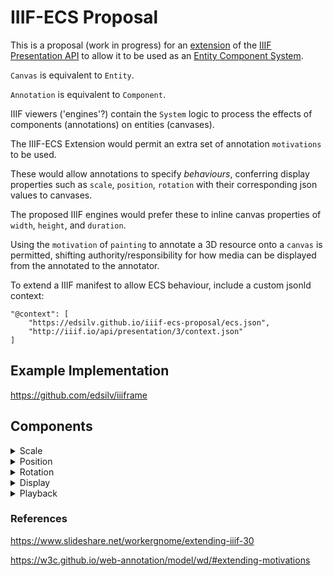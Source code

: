 # IIIF-ECS Proposal

This is a proposal (work in progress) for an [extension](http://iiif.io/api/annex/registry/extensions/) of the [IIIF Presentation API](http://prezi3.iiif.io/api/presentation/3.0/) to allow it to be used as an [Entity Component System](https://en.wikipedia.org/wiki/Entity%E2%80%93component%E2%80%93system).

`Canvas` is equivalent to `Entity`.

`Annotation` is equivalent to `Component`.

IIIF viewers ('engines'?) contain the `System` logic to process the effects of components (annotations) on entities (canvases).

The IIIF-ECS Extension would permit an extra set of annotation `motivations` to be used.

These would allow annotations to specify _behaviours_, conferring display properties such as `scale`, `position`, `rotation` with their corresponding json values to canvases.

The proposed IIIF engines would prefer these to inline canvas properties of `width`, `height`, and `duration`.

Using the `motivation` of `painting` to annotate a 3D resource onto a `canvas` is permitted, shifting authority/responsibility for how media can be displayed from the annotated to the annotator.

To extend a IIIF manifest to allow ECS behaviour, include a custom jsonld context:

```
"@context": [
    "https://edsilv.github.io/iiif-ecs-proposal/ecs.json",
    "http://iiif.io/api/presentation/3/context.json"
]
```

## Example Implementation

https://github.com/edsilv/iiiframe

## Components

<details>
<summary>Scale</summary>

### Annotation

```json
{
    "id": "https://edsilv.github.io/iiif-ecs-proposal/continuous-images.json/items/canvas/1/annotation/1",
    "type": "Annotation",
    "motivation": "scale",
    "target": "https://edsilv.github.io/iiif-ecs-proposal/continuous-images.json/items/canvas/1",
    "body": {
        "id": "https://edsilv.github.io/iiif-ecs-proposal/annotations/continuous-images/scale.json",
        "format": "application/json"
    }
}
```

### Annotation Body

```json
{
    "x": 100,
    "y": 100
}
```

In the example above, the `x` and `y`values describe a flat plane with width and height of 100. `z` is also allowed, but can be omitted. This is equivalent to a conventional 2D image.

</details>

<details>
<summary>Position</summary>

### Annotation

```json
{
    "id": "https://edsilv.github.io/iiif-ecs-proposal/3d-transform.json/items/canvas/0/annotation/2",
    "type": "Annotation",
    "motivation": "position",
    "target": "https://edsilv.github.io/iiif-ecs-proposal/3d-transform.json/items/canvas/0",
    "body": {
        "id": "https://edsilv.github.io/iiif-ecs-proposal/annotations/3d-transform/position.json",
        "format": "application/json"
    }
}
```

### Annotation Body

```json
{
    "x": 0,
    "y": 0,
    "z": -1
}
```

Defines the position of the canvas relative to the camera. In this example, centered and 1 unit's distance away.

</details>

<details>
<summary>Rotation</summary>

### Annotation

```json
{
    "id": "https://edsilv.github.io/iiif-ecs-proposal/3d-transform.json/items/canvas/0/annotation/3",
    "type": "Annotation",
    "motivation": "rotation",
    "target": "https://edsilv.github.io/iiif-ecs-proposal/3d-transform.json/items/canvas/0",
    "body": {
        "id": "https://edsilv.github.io/iiif-ecs-proposal/annotations/3d-transform/rotation.json",
        "format": "application/json"
    }
}
```

### Annotation Body

```json
{
    "x": 45,
    "y": 90,
    "z": 180
}
```

Rotate 45 degrees about the `x` axis, 90 degrees about the `y` axis, and 180 degrees about the `z` axis.

</details>

<details>
<summary>Display</summary>

### Annotation

```json
{
    "id": "https://edsilv.github.io/iiif-ecs-proposal/continuous-images.json/items/canvas/3/annotation/2",
    "type": "Annotation",
    "motivation": "display",
    "target": "https://edsilv.github.io/iiif-ecs-proposal/continuous-images.json/items/canvas/2",
    "body": {
        "id": "https://edsilv.github.io/iiif-ecs-proposal/annotations/continuous-images/display.json",
        "format": "application/json"
    }
}
```

### Annotation Body

```json
{
    "viewingDirection": "top-to-bottom",
    "continuous": true
}
```

The `continuous` `viewingHint` or `behavior` requires the presence of a `viewingDirection` in IIIF. I propose that these are consolidated into properties of a single `display` component per `entity`.

<!-- In a 3D context, a `viewingDirection` of `top-to-bottom` could imply stacking on the z index. Maybe add `near-to-far`, `far-to-near` to remove ambiguity? -->

<!-- `viewingDirection` could have a default value of `left-to-right`, `continuous` of `false`.

If `continuous` is `false`, is that equivalent to stacking on the z axis? i.e. `viewingDirection:near-to-far`? -->

</details>

<details>
<summary>Playback</summary>

### Annotation

```json
{
    "id": "https://edsilv.github.io/iiif-ecs-proposal/auto-advancing-audio.json/items/canvas/0/annotation/1",
    "type": "Annotation",
    "motivation": "playback",
    "target": "https://edsilv.github.io/iiif-ecs-proposal/auto-advancing-audio.json/items/canvas/0",
    "body": {
        "id": "https://edsilv.github.io/iiif-ecs-proposal/annotations/auto-advancing-audio/playback.json",
        "format": "application/json"
    }
}
```

### Annotation Body

```json
{
    "duration": 3723.4,
    "continuous": true
}
```

The playback component adds `duration` and other temporal properties to a `canvas`.

The `continuous` property in this context instructs the playback `system` to advance to the next playable `entity` when this `entity`'s playable `duration` ends.

</details>


### References

https://www.slideshare.net/workergnome/extending-iiif-30

https://w3c.github.io/web-annotation/model/wd/#extending-motivations

<!--
## Notes

Does the `painting` motivation still make sense? Does one 'paint' a non-visual audio file onto a canvas? Perhaps something like `asset` is more generic?

Three.js would allow [2D](https://threejs.org/docs/#api/cameras/OrthographicCamera) or [3D](https://threejs.org/docs/#api/cameras/PerspectiveCamera) presentation. Perhaps use a `camera` component with a `projection` value of `orthographic` or `perspective`?

aframe (written in three.js) has a complete ECS implementation already. Work would be required to map IIIF ECS components to [aframe components](https://github.com/aframevr/aframe/tree/master/docs/components).
-->
